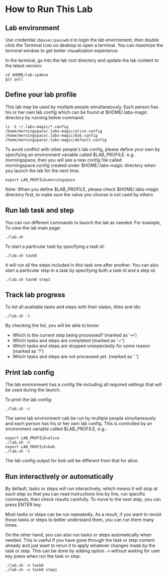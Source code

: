 # How to Run This Lab

## Lab environment

Use credential `ibmuser/passw0rd` to login the lab envirnoment, then double click the Terminal icon on desktop
to open a terminal. You can maximize the terminal window to get better visualization experience.

In the terminal, go into the lab root directory and update the lab content to the latest version:

```
cd $HOME/lab-cp4mcm
git pull
```

## Define your lab profile

This lab may be used by multiple people simultaneously. Each person has his or her own lab config which can be
found at $HOME/.labs-magic directory by running below command:

```
ls -1 ~/.labs-magic/*.config
/home/morningspace/.labs-magic/alice.config
/home/morningspace/.labs-magic/bob.config
/home/morningspace/.labs-magic/default.config
```

To avoid conflict with other people's lab config, please define your own by specifying an environment variable 
called $LAB_PROFILE. e.g. morningspace, then you will see a new config file called morningspace.config created
under $HOME/.labs-magic directory when you launch the lab for the next time.

```
export LAB_PROFILE=morningspace
```

Note: When you define $LAB_PROFILE, please check $HOME/.labs-magic directory first, to make sure the value you
choose is not used by others

## Run lab task and step

You can run different commands to launch the lab as needed. For example, To view the lab main page:

```
./lab.sh
```

To start a particular task by specifying a task id:

```
./lab.sh task0
```

It will run all the steps included in this task one after another. You can also start a particular step in a
task by specifying both a task id and a step id:

```
./lab.sh task0 step1
```

## Track lab progress

To list all available tasks and steps with their states, titles and ids:

```
./lab.sh -l
```

By checking the list, you will be able to know:

* Which is the current step being processed? (marked as '➞')
* Which tasks and steps are completed (marked as '✓')
* Which tasks and steps are stopped unexpectedly for some reason (marked as '?')
* Which tasks and steps are not processed yet. (marked as ' ')

## Print lab config

The lab environment has a config file including all required settings that will be used during the launch.

To print the lab config:

```
./lab.sh -c
```

The same lab environment cab be run by multiple people simultaneously and each person has his or her own lab 
config. This is controlled by an environment variable called $LAB_PROFILE, e.g.:

```
export LAB_PROFILE=alice
./lab.sh -c
export LAB_PROFILE=bob
./lab.sh -c
```

The lab config output for bob will be different from that for alice.

## Run interactively or automatically

By default, tasks or steps will run interactively, which means it will stop at each step so that you can read
instructions line by line, run specific commands, then check results carefully. To move to the next step, you
can press ENTER key.

Most tasks or steps can be run repeatedly. As a result, if you want to revisit those tasks or steps to better
understand them, you can run them many times.

On the other hand, you can also run tasks or steps automatically when needed. This is useful if you have gone
through the task or step content already and just want to rerun it to apply whatever changes made by the task
or step. This can be done by adding option `-n` without waiting for user key press when run the task or step:

```
./lab.sh -n task0
./lab.sh -n task0 step1
```
